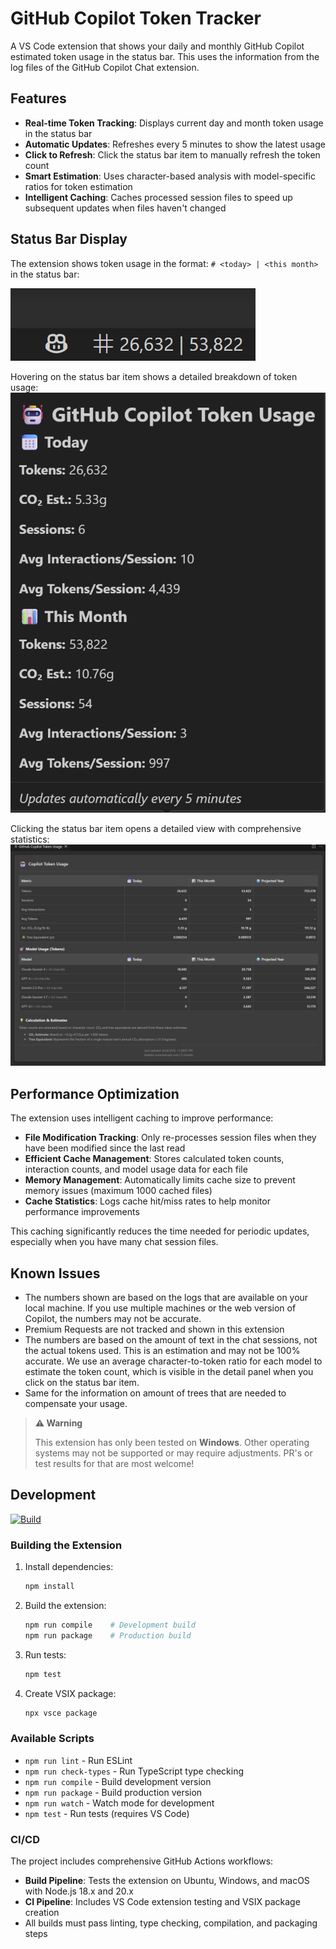 # GitHub Copilot Token Tracker

A VS Code extension that shows your daily and monthly GitHub Copilot estimated token usage in the status bar. This uses the information from the log files of the GitHub Copilot Chat extension.

## Features

- **Real-time Token Tracking**: Displays current day and month token usage in the status bar
- **Automatic Updates**: Refreshes every 5 minutes to show the latest usage
- **Click to Refresh**: Click the status bar item to manually refresh the token count
- **Smart Estimation**: Uses character-based analysis with model-specific ratios for token estimation
- **Intelligent Caching**: Caches processed session files to speed up subsequent updates when files haven't changed

## Status Bar Display

The extension shows token usage in the format: `# <today> | <this month>` in the status bar:

![Status Bar Display](docs/images/01%20Toolbar%20info.png)  

Hovering on the status bar item shows a detailed breakdown of token usage:
![Hover Details](docs/images/02%20Popup.png)

Clicking the status bar item opens a detailed view with comprehensive statistics:
![Detailed View](docs/images/03%20Detail%20panel.png)

## Performance Optimization

The extension uses intelligent caching to improve performance:

- **File Modification Tracking**: Only re-processes session files when they have been modified since the last read
- **Efficient Cache Management**: Stores calculated token counts, interaction counts, and model usage data for each file
- **Memory Management**: Automatically limits cache size to prevent memory issues (maximum 1000 cached files)
- **Cache Statistics**: Logs cache hit/miss rates to help monitor performance improvements

This caching significantly reduces the time needed for periodic updates, especially when you have many chat session files.

## Known Issues

- The numbers shown are based on the logs that are available on your local machine. If you use multiple machines or the web version of Copilot, the numbers may not be accurate.
- Premium Requests are not tracked and shown in this extension
- The numbers are based on the amount of text in the chat sessions, not the actual tokens used. This is an estimation and may not be 100% accurate. We use an average character-to-token ratio for each model to estimate the token count, which is visible in the detail panel when you click on the status bar item.
- Same for the information on amount of trees that are needed to compensate your usage.

> **⚠️ Warning**
>
> This extension has only been tested on **Windows**. Other operating systems may not be supported or may require adjustments. PR's or test results for that are most welcome!

## Development

[![Build](https://github.com/rajbos/github-copilot-token-usage/actions/workflows/build.yml/badge.svg)](https://github.com/rajbos/github-copilot-token-usage/actions/workflows/build.yml)

### Building the Extension

1. Install dependencies:
   ```bash
   npm install
   ```

2. Build the extension:
   ```bash
   npm run compile    # Development build
   npm run package    # Production build
   ```

3. Run tests:
   ```bash
   npm test
   ```

4. Create VSIX package:
   ```bash
   npx vsce package
   ```

### Available Scripts

- `npm run lint` - Run ESLint
- `npm run check-types` - Run TypeScript type checking
- `npm run compile` - Build development version
- `npm run package` - Build production version
- `npm run watch` - Watch mode for development
- `npm test` - Run tests (requires VS Code)

### CI/CD

The project includes comprehensive GitHub Actions workflows:

- **Build Pipeline**: Tests the extension on Ubuntu, Windows, and macOS with Node.js 18.x and 20.x
- **CI Pipeline**: Includes VS Code extension testing and VSIX package creation
- All builds must pass linting, type checking, compilation, and packaging steps

